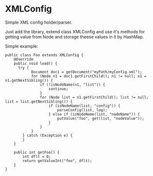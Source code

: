 # XMLConfig

Simple XML config holder/parser.

Just add the library, extend class XMLConfig and use it's methods for getting value from Node and storage theese values in it by HashMap.

Simple example:

```
public class Foo extends XMLConfig {
    @Override
    public void load() {
      try {
            Document doc1 = getDocument("myPath/myConfig.xml");
            for (Node n1 = doc1.getFirstChild(); n1 != null; n1 = n1.getNextSibling()) {
                if (!isNodeName(n1, "list")) {
                    continue;
                }
                for (Node list = n1.getFirstChild(); list != null; list = list.getNextSibling()) {
                    if (isNodeName(list, "config")) {
                        parseConfig(list, log);
                    } else if (isNodeName(list, "nodeName")) {
                        putValue("foo", get(list, "nodeValue"));
                    }
                }
            }
        } catch (Exception e) {
        }
    }

    public int getFoo() {
        int dflt = 0;
        return getValueInt("foo", dflt);
    }
}
```

